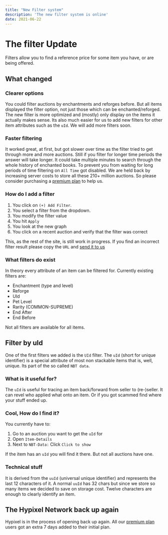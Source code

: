 ```yaml
---
title: "New Filter system"
description: 'The new filter system is online'
date: 2021-06-22
---
```


# The filter Update
Filters allow you to find a reference price for some item you have, or are being offered.

## What changed
### Clearer options
You could filter auctions by enchantments and reforges before.
But all items displayed the filter option, not just those which can be enchanted/reforged.
The new filter is more optimized and (mostly) only display on the items it actually makes sense.
Its also much easier for us to add new filters for other item attributes such as the `uId`.
We will add more filters soon.

### Faster filtering
It worked great, at first, but got slower over time as the filter tried to get through more and more auctions.
Still if you filter for longer time periods the answer will take longer.
It could take multiple minutes to search through the whole history of enchanted books. 
To prevent you from waiting for long periods of time filtering on `All Time` got disabled.
We are held back by increasing server costs to store all these 210+ million auctions.
So please consider purchasing a [premium plan](https://sky.coflnet.com/premium) to help us.

### How do I add a filter
1. You click on `(+) Add Filter`.
2. You select a filter from the dropdown.
3. You modify the filter value
4. You hit `Apply`
5. You look at the new graph 
6. You click on a recent auction and verify that the filter was correct

This, as the rest of the site, is still work in progress. 
If you find an incorrect filter result please copy the `URL` and [send it to us](https://sky.coflnet.com/feedback)

### What filters do exist
In theory every attribute of an item can be filtered for.
Currently existing filters are:
* Enchantment (type and level)
* Reforge
* UId
* Pet Level
* Rarity (COMMON-SUPREME)
* End After
* End Before 

Not all filters are available for all items. 

## Filter by uId
One of the first filters we added is the `UId` filter.
The `uId` (short for unique identifier) is a special attribute of most non stackable items that is, well, unique.
Its part of the so called `NBT data`. 

### What is it useful for?
The `uId` is useful for tracing an item back/forward from seller to (re-)seller. 
It can revel who applied what onto an item.
Or if you got scammed find where your stuff ended up. 
### Cool, How do I find it?
You currently have to:
1. Go to an auction you want to get the `uId` for
2. Open `Item-Details`
3. Next to `NBT-Data:` Click `Click to show` 

If the item has an `uId` you will find it there. But not all auctions have one.

### Technical stuff
It is derived from the `uuId` (universal unique identifier) and represents the last 12 characters of it.
A normal `uuId` has 32 chars but since we store so many items we decided to save on storage cost.
Twelve characters are enough to clearly identify an item. 

## The Hypixel Network back up again
Hypixel is in the process of opening back up again. 
All our [premium plan](https://sky.coflnet.com/premium) users got an extra 7 days added to their initial plan.